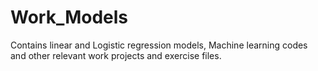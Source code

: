 # Work_Models
Contains linear and Logistic regression models, Machine learning codes and other relevant  work projects and exercise files.
